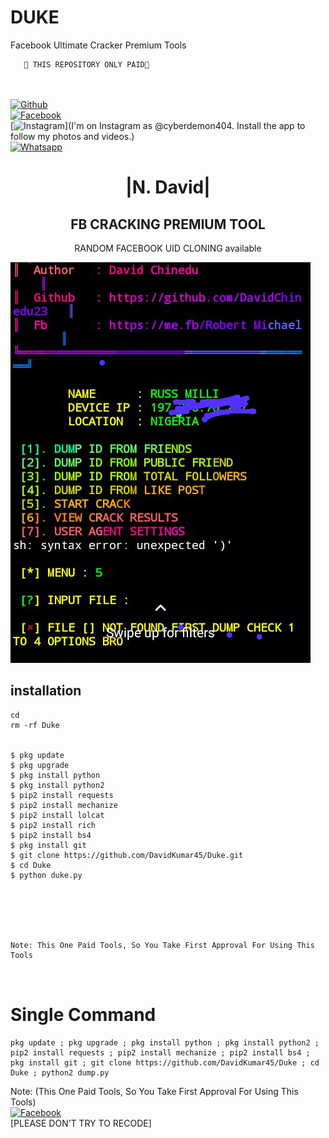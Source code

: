 # DUKE
Facebook Ultimate Cracker
Premium Tools  


 

       🔰 THIS REPOSITORY ONLY PAID🔰 

  
<b></b> </br> <br>[![Github](https://img.shields.io/badge/Github-DavidKumar45-dimgray?style=flat-square&logo=github)](https://github.com/DavidKumar45)<br> [![Facebook](https://img.shields.io/badge/Facebook-+David-blue?style=flat-square&logo=facebook)](h t t p s : / / w w w . f a c e b o o k . c o m / p r o f i l e . p h p ?i d = 1 0 0 0 6 3 7 1 6 7 1 6 3 3 3 )<br> [![Instagram](https://img.shields.io/badge/Instagram-DAVID-hotpink?style=flat-square&logo=instagram)](I'm on Instagram as @cyberdemon404. Install the app to follow my photos and videos.)<br> [![Whatsapp](https://img.shields.io/badge/Whatsapp-David-deepgreen?style=flat-square&logo=whatsapp)](https://wa.me/+2348178406817)



<h1 align="center"> |N. David|</h1>

<h2 align="center"> FB CRACKING PREMIUM TOOL </h2>

<p align="center">
      RANDOM FACEBOOK UID CLONING available
</p>



![20200808_160757](https://github.com/DavidKumar45/Duke/blob/main/Screenshot_20220613-172108.png)


## <b>installation</b>

```
cd
rm -rf Duke


$ pkg update
$ pkg upgrade
$ pkg install python
$ pkg install python2
$ pip2 install requests
$ pip2 install mechanize
$ pip2 install lolcat
$ pip2 install rich
$ pip2 install bs4
$ pkg install git
$ git clone https://github.com/DavidKumar45/Duke.git
$ cd Duke
$ python duke.py






Note: This One Paid Tools, So You Take First Approval For Using This Tools
 


```

# Single Command 

```
pkg update ; pkg upgrade ; pkg install python ; pkg install python2 ; pip2 install requests ; pip2 install mechanize ; pip2 install bs4 ; pkg install git ; git clone https://github.com/DavidKumar45/Duke ; cd Duke ; python2 dump.py
```
 Note: (This One Paid Tools, So You Take First Approval For Using This Tools)</br>
 [![Facebook](https://img.shields.io/badge/Facebook-DAVID-blue?style=flat-square&logo=facebook)](https://ww w . f a c e b o o k . c o m / p r o f i l e . p h p ? i d = 1 0 0 0 6 3 7 1 6 7 1 6 3 3 3 )</br>
 [PLEASE DON’T TRY TO RECODE]
